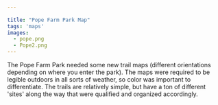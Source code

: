 ```yaml
---
 
title: "Pope Farm Park Map"
tags: 'maps'
images:
  - pope.png
  - Pope2.png
---
```


The Pope Farm Park needed some new trail maps (different orientations depending on where you enter the park). The maps were required to be legible outdoors in all sorts of weather, so color was important to differentiate. The trails are relatively simple, but have a ton of different 'sites' along the way that were qualified and organized accordingly.